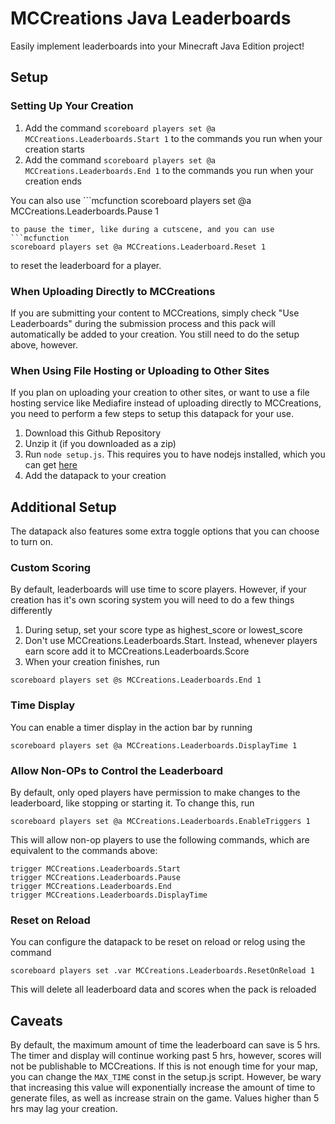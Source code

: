 # MCCreations Java Leaderboards
 Easily implement leaderboards into your Minecraft Java Edition project!

## Setup

### Setting Up Your Creation
1. Add the command ```scoreboard players set @a MCCreations.Leaderboards.Start 1``` to the commands you run when your creation starts
2. Add the command ```scoreboard players set @a MCCreations.Leaderboards.End 1``` to the commands you run when your creation ends

You can also use ```mcfunction
scoreboard players set @a MCCreations.Leaderboards.Pause 1
``` 
to pause the timer, like during a cutscene, and you can use
```mcfunction
scoreboard players set @a MCCreations.Leaderboard.Reset 1
```
to reset the leaderboard for a player.

### When Uploading Directly to MCCreations
If you are submitting your content to MCCreations, simply check "Use Leaderboards" during the submission process and this pack will automatically be added to your creation. You still need to do the setup above, however.

### When Using File Hosting or Uploading to Other Sites
If you plan on uploading your creation to other sites, or want to use a file hosting service like Mediafire instead of uploading directly to MCCreations, you need to perform a few steps to setup this datapack for your use.

1. Download this Github Repository
2. Unzip it (if you downloaded as a zip)
3. Run `node setup.js`. This requires you to have nodejs installed, which you can get [here](https://nodejs.org)
4. Add the datapack to your creation


## Additional Setup
The datapack also features some extra toggle options that you can choose to turn on.

### Custom Scoring
By default, leaderboards will use time to score players. However, if your creation has it's own scoring system you will need to do a few things differently
1. During setup, set your score type as highest_score or lowest_score
2. Don't use MCCreations.Leaderboards.Start. Instead, whenever players earn score add it to MCCreations.Leaderboards.Score
3. When your creation finishes, run
```mcfunction
scoreboard players set @s MCCreations.Leaderboards.End 1
```

### Time Display
You can enable a timer display in the action bar by running
```mcfunction
scoreboard players set @a MCCreations.Leaderboards.DisplayTime 1
```

### Allow Non-OPs to Control the Leaderboard
By default, only oped players have permission to make changes to the leaderboard, like stopping or starting it. To change this, run
```mcfunction
scoreboard players set @a MCCreations.Leaderboards.EnableTriggers 1
```

This will allow non-op players to use the following commands, which are equivalent to the commands above:
```mcfunction
trigger MCCreations.Leaderboards.Start
trigger MCCreations.Leaderboards.Pause
trigger MCCreations.Leaderboards.End
trigger MCCreations.Leaderboards.DisplayTime
```

### Reset on Reload
You can configure the datapack to be reset on reload or relog using the command
```mcfunction
scoreboard players set .var MCCreations.Leaderboards.ResetOnReload 1
```
This will delete all leaderboard data and scores when the pack is reloaded

## Caveats
By default, the maximum amount of time the leaderboard can save is 5 hrs. The timer and display will continue working past 5 hrs, however, scores will not be publishable to MCCreations. If this is not enough time for your map, you can change the `MAX_TIME` const in the setup.js script. However, be wary that increasing this value will exponentially increase the amount of time to generate files, as well as increase strain on the game. Values higher than 5 hrs may lag your creation.
